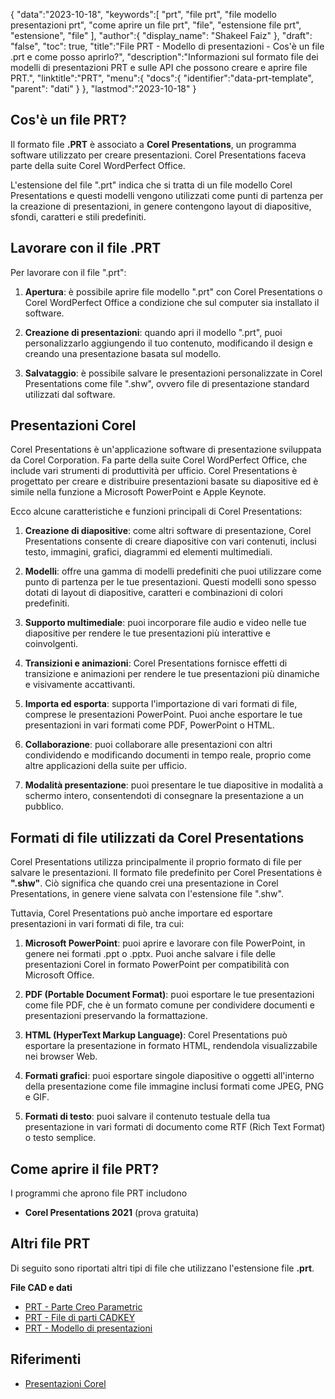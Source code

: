{
"data":"2023-10-18",
   "keywords":[
"prt",
"file prt",
"file modello presentazioni prt",
"come aprire un file prt",
"file",
"estensione file prt",
"estensione",
"file"
],
   "author":{
"display_name": "Shakeel Faiz"
},
"draft": "false",
"toc": true,
"title":"File PRT - Modello di presentazioni - Cos'è un file .prt e come posso aprirlo?",
   "description":"Informazioni sul formato file dei modelli di presentazioni PRT e sulle API che possono creare e aprire file PRT.",
"linktitle":"PRT",
   "menu":{
      "docs":{
         "identifier":"data-prt-template",
"parent": "dati"
}
},
"lastmod":"2023-10-18"
}

## Cos'è un file PRT?

Il formato file **.PRT** è associato a **Corel Presentations**, un programma software utilizzato per creare presentazioni. Corel Presentations faceva parte della suite Corel WordPerfect Office.

L'estensione del file ".prt" indica che si tratta di un file modello Corel Presentations e questi modelli vengono utilizzati come punti di partenza per la creazione di presentazioni, in genere contengono layout di diapositive, sfondi, caratteri e stili predefiniti.

## Lavorare con il file .PRT

Per lavorare con il file ".prt":

1. **Apertura**: è possibile aprire file modello ".prt" con Corel Presentations o Corel WordPerfect Office a condizione che sul computer sia installato il software.
    












2. **Creazione di presentazioni**: quando apri il modello ".prt", puoi personalizzarlo aggiungendo il tuo contenuto, modificando il design e creando una presentazione basata sul modello.
    












3. **Salvataggio**: è possibile salvare le presentazioni personalizzate in Corel Presentations come file ".shw", ovvero file di presentazione standard utilizzati dal software.

## Presentazioni Corel

Corel Presentations è un'applicazione software di presentazione sviluppata da Corel Corporation. Fa parte della suite Corel WordPerfect Office, che include vari strumenti di produttività per ufficio. Corel Presentations è progettato per creare e distribuire presentazioni basate su diapositive ed è simile nella funzione a Microsoft PowerPoint e Apple Keynote.

Ecco alcune caratteristiche e funzioni principali di Corel Presentations:

1. **Creazione di diapositive**: come altri software di presentazione, Corel Presentations consente di creare diapositive con vari contenuti, inclusi testo, immagini, grafici, diagrammi ed elementi multimediali.
    












2. **Modelli**: offre una gamma di modelli predefiniti che puoi utilizzare come punto di partenza per le tue presentazioni. Questi modelli sono spesso dotati di layout di diapositive, caratteri e combinazioni di colori predefiniti.
    












3. **Supporto multimediale**: puoi incorporare file audio e video nelle tue diapositive per rendere le tue presentazioni più interattive e coinvolgenti.
    












4. **Transizioni e animazioni**: Corel Presentations fornisce effetti di transizione e animazioni per rendere le tue presentazioni più dinamiche e visivamente accattivanti.
    












5. **Importa ed esporta**: supporta l'importazione di vari formati di file, comprese le presentazioni PowerPoint. Puoi anche esportare le tue presentazioni in vari formati come PDF, PowerPoint o HTML.
    












6. **Collaborazione**: puoi collaborare alle presentazioni con altri condividendo e modificando documenti in tempo reale, proprio come altre applicazioni della suite per ufficio.
    












7. **Modalità presentazione**: puoi presentare le tue diapositive in modalità a schermo intero, consentendoti di consegnare la presentazione a un pubblico.

## Formati di file utilizzati da Corel Presentations

Corel Presentations utilizza principalmente il proprio formato di file per salvare le presentazioni. Il formato file predefinito per Corel Presentations è **".shw"**. Ciò significa che quando crei una presentazione in Corel Presentations, in genere viene salvata con l'estensione file ".shw".

Tuttavia, Corel Presentations può anche importare ed esportare presentazioni in vari formati di file, tra cui:

1. **Microsoft PowerPoint**: puoi aprire e lavorare con file PowerPoint, in genere nei formati .ppt o .pptx. Puoi anche salvare i file delle presentazioni Corel in formato PowerPoint per compatibilità con Microsoft Office.
    












2. **PDF (Portable Document Format)**: puoi esportare le tue presentazioni come file PDF, che è un formato comune per condividere documenti e presentazioni preservando la formattazione.
    












3. **HTML (HyperText Markup Language)**: Corel Presentations può esportare la presentazione in formato HTML, rendendola visualizzabile nei browser Web.
    












4. **Formati grafici**: puoi esportare singole diapositive o oggetti all'interno della presentazione come file immagine inclusi formati come JPEG, PNG e GIF.
    












5. **Formati di testo**: puoi salvare il contenuto testuale della tua presentazione in vari formati di documento come RTF (Rich Text Format) o testo semplice.

## Come aprire il file PRT?

I programmi che aprono file PRT includono

- **Corel Presentations 2021** (prova gratuita)

## Altri file PRT

Di seguito sono riportati altri tipi di file che utilizzano l'estensione file **.prt**.

**File CAD e dati**
- [PRT - Parte Creo Parametric](/it/cad/prt-creo/)
- [PRT - File di parti CADKEY](/it/cad/prt-cadkey/)
- [PRT - Modello di presentazioni](/it/data/prt-template/)

## Riferimenti
* [Presentazioni Corel](https://en.wikipedia.org/wiki/Corel_Presentations)

